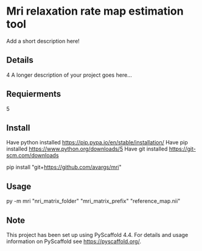 # Mri relaxation rate map estimation tool

Add a short description here!


## Details
4
A longer description of your project goes here...
## Requierments
5
## Install
Have python installed https://pip.pypa.io/en/stable/installation/
Have pip installed https://www.python.org/downloads/5
Have git installed https://git-scm.com/downloads

pip install "git+https://github.com/avargs/mri"

## Usage
py -m mri "nri_matrix_folder" "mri_matrix_prefix" "reference_map.nii"

## Note

This project has been set up using PyScaffold 4.4. For details and usage
information on PyScaffold see https://pyscaffold.org/.

